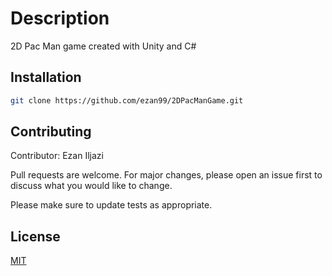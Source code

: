 # Description

2D Pac Man game created with Unity and C#

## Installation


```bash
git clone https://github.com/ezan99/2DPacManGame.git
```
## Contributing
Contributor: Ezan Iljazi

Pull requests are welcome. For major changes, please open an issue first to discuss what you would like to change.

Please make sure to update tests as appropriate.

## License
[MIT](https://choosealicense.com/licenses/mit/)
